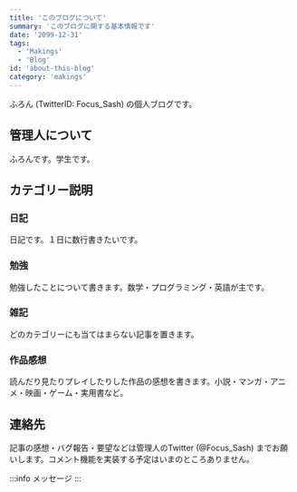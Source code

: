 ```yaml
---
title: 'このブログについて'
summary: 'このブログに関する基本情報です'
date: '2099-12-31'
tags: 
  - 'Makings'
  - 'Blog'
id: 'about-this-blog'
category: 'makings'
---
```


ふろん (TwitterID: Focus_Sash) の個人ブログです。

## 管理人について

ふろんです。学生です。

## カテゴリー説明

### 日記

日記です。１日に数行書きたいです。

### 勉強

勉強したことについて書きます。数学・プログラミング・英語が主です。

### 雑記

どのカテゴリーにも当てはまらない記事を置きます。

### 作品感想

読んだり見たりプレイしたりした作品の感想を書きます。小説・マンガ・アニメ・映画・ゲーム・実用書など。

## 連絡先

記事の感想・バグ報告・要望などは管理人のTwitter (@Focus_Sash) までお願いします。コメント機能を実装する予定はいまのところありません。

:::info
メッセージ
:::
